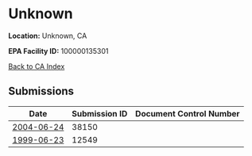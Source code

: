 # Unknown

**Location:** Unknown, CA

**EPA Facility ID:** 100000135301

[Back to CA Index](../../index.md)

## Submissions

| Date | Submission ID | Document Control Number |
|------|--------------|-------------------------|
| [2004-06-24](submissions/38150.md) | 38150 |  |
| [1999-06-23](submissions/12549.md) | 12549 |  |
